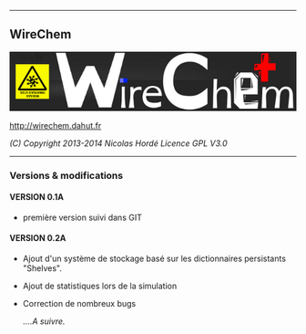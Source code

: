----------------------------------------------------------------
##    WireChem

![The new chemistry game](logo.png)

http://wirechem.dahut.fr

*(C) Copyright 2013-2014 Nicolas Hordé
  Licence GPL V3.0*

----------------------------------------------------------------
### Versions & modifications

#### VERSION 0.1A

* première version suivi dans GIT

#### VERSION 0.2A

* Ajout d'un système de stockage basé sur les dictionnaires
  persistants "Shelves". 
* Ajout de statistiques lors de la simulation
* Correction de nombreux bugs
  
  *....A suivre.*
  
  
  
